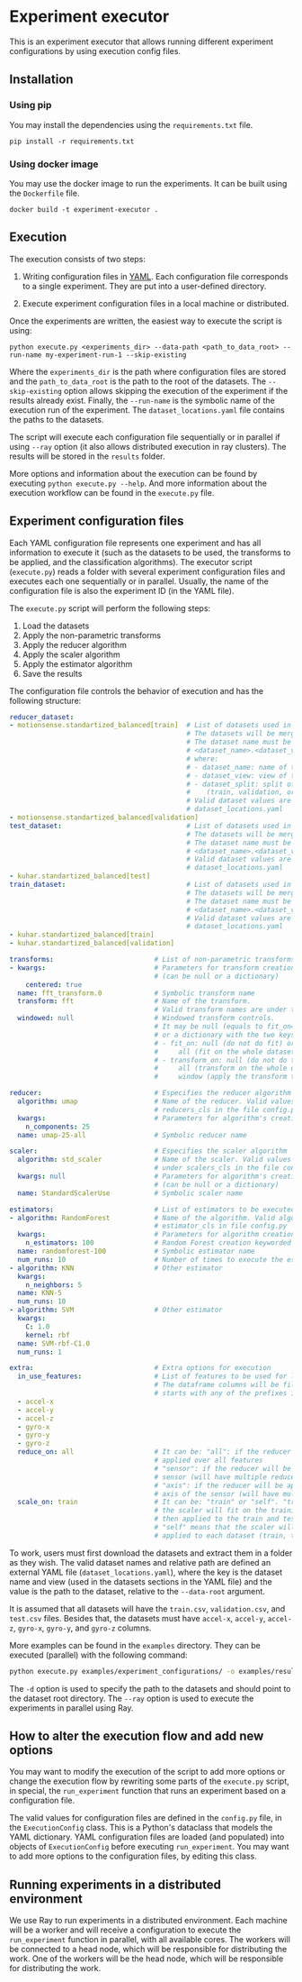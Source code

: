 # Experiment executor

This is an experiment executor that allows running different experiment configurations by using execution config files.

## Installation

### Using pip

You may install the dependencies using the `requirements.txt` file.

```
pip install -r requirements.txt
```

### Using docker image

You may use the docker image to run the experiments. It can be built using the `Dockerfile` file.

```
docker build -t experiment-executor .

```

## Execution

The execution consists of two steps:

1. Writing configuration files in [YAML](https://yaml.org/). Each configuration file corresponds to a single experiment. They are put into a user-defined directory.

2. Execute experiment configuration files in a local machine or distributed.

Once the experiments are written, the easiest way to execute the script is using:

```
python execute.py <experiments_dir> --data-path <path_to_data_root> --run-name my-experiment-run-1 --skip-existing
```

Where the `experiments_dir` is the path where configuration files are stored and the `path_to_data_root` is the path to the root of the datasets. The `--skip-existing` option allows skipping the execution of the experiment if the results already exist. Finally, the `--run-name` is the symbolic name of the execution run of the experiment. The `dataset_locations.yaml` file contains the paths to the datasets.

The script will execute each configuration file sequentially or in parallel if using `--ray` option (it also allows distributed execution in ray clusters). The results will be stored in the `results` folder. 

More options and information about the execution can be found by executing `python execute.py --help`. And more information about the execution workflow can be found in the `execute.py` file.


## Experiment configuration files

Each YAML configuration file represents one experiment and has all information to execute it (such as the datasets to be used, the transforms to be applied, and the classification algorithms). The executor script (`execute.py`) reads a folder with several experiment configuration files and executes each one sequentially or in parallel. Usually, the name of the configuration file is also the experiment ID (in the YAML file).

The `execute.py` script will perform the following steps:

1. Load the datasets
2. Apply the non-parametric transforms
3. Apply the reducer algorithm
4. Apply the scaler algorithm
5. Apply the estimator algorithm
6. Save the results

The configuration file controls the behavior of execution and has the following structure:


```yaml
reducer_dataset:                                
- motionsense.standartized_balanced[train]  # List of datasets used in reducer algorithm (in order). 
                                            # The datasets will be merged into a single dataset. 
                                            # The dataset name must be in the format 
                                            # <dataset_name>.<dataset_view>[<dataset_split>] 
                                            # where:
                                            # - dataset_name: name of the dataset
                                            # - dataset_view: view of the dataset
                                            # - dataset_split: split of the dataset
                                            #    (train, validation, or test)
                                            # Valid dataset values are found in the file
                                            # dataset_locations.yaml
- motionsense.standartized_balanced[validation]
test_dataset:                               # List of datasets used in the test (in order). 
                                            # The datasets will be merged into a single dataset. 
                                            # The dataset name must be in the format 
                                            # <dataset_name>.<dataset_view>[<dataset_split>] 
                                            # Valid dataset values are found in the file
                                            # dataset_locations.yaml
- kuhar.standartized_balanced[test]
train_dataset:                              # List of datasets used in train (in order).                                     
                                            # The datasets will be merged into a single dataset. 
                                            # The dataset name must be in the format 
                                            # <dataset_name>.<dataset_view>[<dataset_split>] 
                                            # Valid dataset values are found in the file
                                            # dataset_locations.yaml
- kuhar.standartized_balanced[train]
- kuhar.standartized_balanced[validation]

transforms:                         # List of non-parametric transforms to be applied in order)
- kwargs:                           # Parameters for transform creation 
                                    # (can be null or a dictionary)
    centered: true                      
  name: fft_transform.0             # Symbolic transform name
  transform: fft                    # Name of the transform. 
                                    # Valid transform names are under transforms_cls in file config.py
  windowed: null                    # Windowed transform controls.
                                    # It may be null (equals to fit_on=null, transform_on=window)
                                    # or a dictionary with the two keys:
                                    # - fit_on: null (do not do fit) or 
                                    #     all (fit on the whole dataset)
                                    # - transform_on: null (do not do transform) or
                                    #     all (transform on the whole dataset) or
                                    #     window (apply the transform to each window)

reducer:                            # Especifies the reducer algorithm
  algorithm: umap                   # Name of the reducer. Valid values names are under 
                                    # reducers_cls in the file config.py
  kwargs:                           # Parameters for algorithm's creation
    n_components: 25
  name: umap-25-all                 # Symbolic reducer name

scaler:                             # Especifies the scaler algorithm
  algorithm: std_scaler             # Name of the scaler. Valid values names are 
                                    # under scalers_cls in the file config.py
  kwargs: null                      # Parameters for algorithm's creation
                                    # (can be null or a dictionary)
  name: StandardScalerUse           # Symbolic scaler name

estimators:                         # List of estimators to be executed  (for step 5)
- algorithm: RandomForest           # Name of the algorithm. Valid algorithm names are under 
                                    # estimator_cls in file config.py
  kwargs:                           # Parameters for algorithm creation
    n_estimators: 100               # Random Forest creation keyworded arguments
  name: randomforest-100            # Symbolic estimator name
  num_runs: 10                      # Number of times to execute the estimator
- algorithm: KNN                    # Other estimator
  kwargs:
    n_neighbors: 5
  name: KNN-5
  num_runs: 10
- algorithm: SVM                    # Other estimator
  kwargs:
    C: 1.0
    kernel: rbf
  name: SVM-rbf-C1.0
  num_runs: 1

extra:                              # Extra options for execution
  in_use_features:                  # List of features to be used for loading datasets.
                                    # The dataframe columns will be filtred with columns
                                    # starts with any of the prefixes in this list 
  - accel-x
  - accel-y
  - accel-z
  - gyro-x
  - gyro-y
  - gyro-z
  reduce_on: all                    # It can be: "all": if the reducer algorithm will be
                                    # applied over all features
                                    # "sensor": if the reducer will be applied one per 
                                    # sensor (will have multiple reducers)
                                    # "axis": if the reducer will be applied one per 
                                    # axis of the sensor (will have multiple reducers)
  scale_on: train                   # It can be: "train" or "self". "train" means that
                                    # the scaler will fit on the training dataset and
                                    # then applied to the train and test datasets. 
                                    # "self" means that the scaler will be fit and 
                                    # applied to each dataset (train, test).
```

To work, users must first download the datasets and extract them in a folder as they wish. The valid dataset names and relative path are defined an external YAML file (`dataset_locations.yaml`), where the key is the dataset name and view (used in the datasets sections in the YAML file) and the value is the path to the dataset, relative to the `--data-root` argument. 

It is assumed that all datasets will have the `train.csv`, `validation.csv`, and `test.csv` files. Besides that, the datasets must have `accel-x`, `accel-y`, `accel-z`, `gyro-x`, `gyro-y`, and `gyro-z` columns. 

More examples can be found in the `examples` directory. They can be executed (parallel) with the following command:

```bash
python execute.py examples/experiment_configurations/ -o examples/results/ -d data/processed/ --ray --skip-existing
```

The `-d` option is used to specify the path to the datasets and should point to the dataset root directory. The `--ray` option is used to execute the experiments in parallel using Ray.

## How to alter the execution flow and add new options

You may want to modify the execution of the script to add more options or change the execution flow by rewriting some parts of the `execute.py` script, in special, the `run_experiment` function that runs an experiment based on a configuration file.

The valid values for configuration files are defined in the `config.py` file, in the `ExecutionConfig` class. This is a Python's dataclass that models the YAML dictionary. YAML configuration files are loaded (and populated) into objects of `ExecutionConfig` before executing `run_experiment`. You may want to add more options to the configuration files, by editing this class.


## Running experiments in a distributed environment

We use Ray to run experiments in a distributed environment. Each machine will be a worker and will receive a configuration to execute the `run_experiment` function in parallel, with all available cores. The workers will be connected to a head node, which will be responsible for distributing the work. One of the workers will be the head node, which will be responsible for distributing the work.